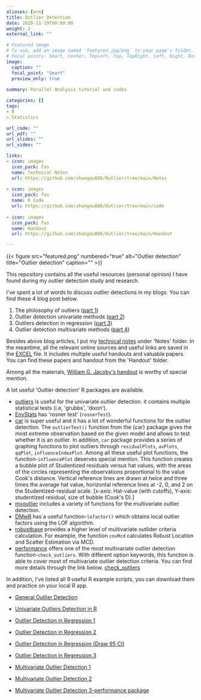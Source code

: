 ```yaml
---
aliases: [arm]
title: Outlier Detection
date: 2020-11-19T00:00:00
weight: 2
external_link: ""

# Featured image
# To use, add an image named `featured.jpg/png` to your page's folder.
# Focal points: Smart, Center, TopLeft, Top, TopRight, Left, Right, BottomLeft, Bottom, BottomRight.
image:
  caption: ""
  focal_point: "Smart"
  preview_only: true
  
summary: Parallel Analysis tutorial and codes 

categories: []
tags:
- R
- Statistics

url_code: ""
url_pdf: ""
url_slides: ""
url_video: ""

links:
- icon: images
  icon_pack: fas
  name: Technical Notes
  url: https://github.com/zhangou888/Outlier/tree/main/Notes
  
- icon: images
  icon_pack: fas
  name: R Code
  url: https://github.com/zhangou888/Outlier/tree/main/code
  
- icon: images
  icon_pack: fas
  name: Handout
  url: https://github.com/zhangou888/Outlier/tree/main/Handout

---
```



{{< figure src="featured.png" numbered="true" alt="Outlier detection" title="Outlier detection"
caption="" >}}

This repository contains all the useful resources (personal opinion) I have found during my outlier detection study and research.

I've spent a lot of words to discuss outlier detections in my blogs. You can find these 4 blog post below.

1. The philosophy of outliers ([part 1](/2020/11/02/outliers-part1/)) 
2. Outlier detection univariate methods ([part 2](/2020/11/03/outliers-part2/))
3. Outliers detection in regression ([part 3](/2020/11/09/outliers-part3/))
4. Outlier detection multivariate methods ([part 4](/2020/11/16/outliers-part4/))

Besides above blog articles, I put my [technical notes](https://github.com/zhangou888/Outlier/blob/main/Notes/remove_outlier.docx) under 'Notes' folder. In the meantime, all the relevant online sources and useful links are saved in the [EXCEL](https://github.com/zhangou888/Outlier/blob/main/Notes/Outliers.xlsx) file.
It includes multiple useful handouts and valuable papers. You can find these papers and handout from the 'Handout' folder.

Among all the materials, [William G. Jacoby's handout](https://github.com/zhangou888/Outlier/blob/main/Handout/regression/Outliers_William%20G.%20Jacoby.pdf) is worthy of special mention.

A lot useful 'Outlier detection' R packages are available. 

* [outliers](https://cran.r-project.org/web/packages/outliers/) is useful for the univariate outlier detection. it contains multiple statistical tests (i.e, 'grubbs', 'dixon').
* [EnvStats](https://cran.r-project.org/web/packages/EnvStats/index.html) has 'rosner test' (`rosnerTest`).
* [car](https://cran.r-project.org/web/packages/car/index.html) is super useful and it has a lot of wonderful functions for the outlier detection. 
The `outlierTest()` function from the {car} package gives the most extreme observation based on the given model and allows to test whether it is an outlier.
In addition, `car` package provides a series of graphing functions to plot outliers through `residualPlots`, `avPlots`, `qqPlot`, `influenceIndexPlot`. Among all these useful plot functions, the function-`influencePlot` deserves special mention. This function creates a bubble plot of Studentized residuals versus hat values, with the areas of the circles representing the observations proportional to the value Cook's distance.
Vertical reference lines are drawn at twice and three times the average hat value, horizontal reference lines at -2, 0, and 2 on the Studentized-residual scale. [x-axis: Hat-value (with cutoffs), Y-axis: studentized residual, size of bubble (Cook's D).]  
* [mvoutlier](https://cran.r-project.org/web/packages/mvoutlier/index.html) includes a variety of functions for the multivariate outlier detection.
* [DMwR](https://cran.r-project.org/web/packages/DMwR/index.html) has a useful function-`lofactor()` which obtains local outlier factors using the LOF algorithm. 
* [robustbase](https://cran.r-project.org/web/packages/robustbase/index.html) provides a higher level of multivariate outlider criteria calculation. For example, the function `covMcd` calculates Robust Location and Scatter Estimation via MCD.
* [performance](https://cran.r-project.org/web/packages/performance/index.html) offers one of the most multivariate outlier detection function-`check_outliers`. With different option keywords, this function is able to cover most of multivariate outlier detection criteria. You can find more details through the link below.
[check_outliers](https://www.rdocumentation.org/packages/performance/versions/0.5.1/topics/check_outliers)

In addition, I've listed all 9 useful R example scripts, you can download them and practice on your local R app.       

* [General Outlier Detection](https://github.com/zhangou888/Outlier/blob/main/code/outlier_analysis1.R)

* [Univariate Outliers Detection in R ](https://github.com/zhangou888/Outlier/blob/main/code/outlier_analysis2.R)

* [Outlier Detection in Regression 1](https://github.com/zhangou888/Outlier/blob/main/code/outlier_analysis3.R)

* [Outlier Detection in Regression 2](https://github.com/zhangou888/Outlier/blob/main/code/outlier_analysis4.R)

* [Outlier Detection in Regression (Draw 95 CI)](https://github.com/zhangou888/Outlier/blob/main/code/outlier_analysis5.R)

* [Outlier Detection in Regression 3](https://github.com/zhangou888/Outlier/blob/main/code/outlier_analysis6.R)

* [Multivariate Outlier Detection 1](https://github.com/zhangou888/Outlier/blob/main/code/outlier_analysis7.R)

* [Multivariate Outlier Detection 2](https://github.com/zhangou888/Outlier/blob/main/code/outlier_analysis8.R)

* [Multivariate Outlier Detection 3-performance package](https://github.com/zhangou888/Outlier/blob/main/code/outlier_analysis9.R)